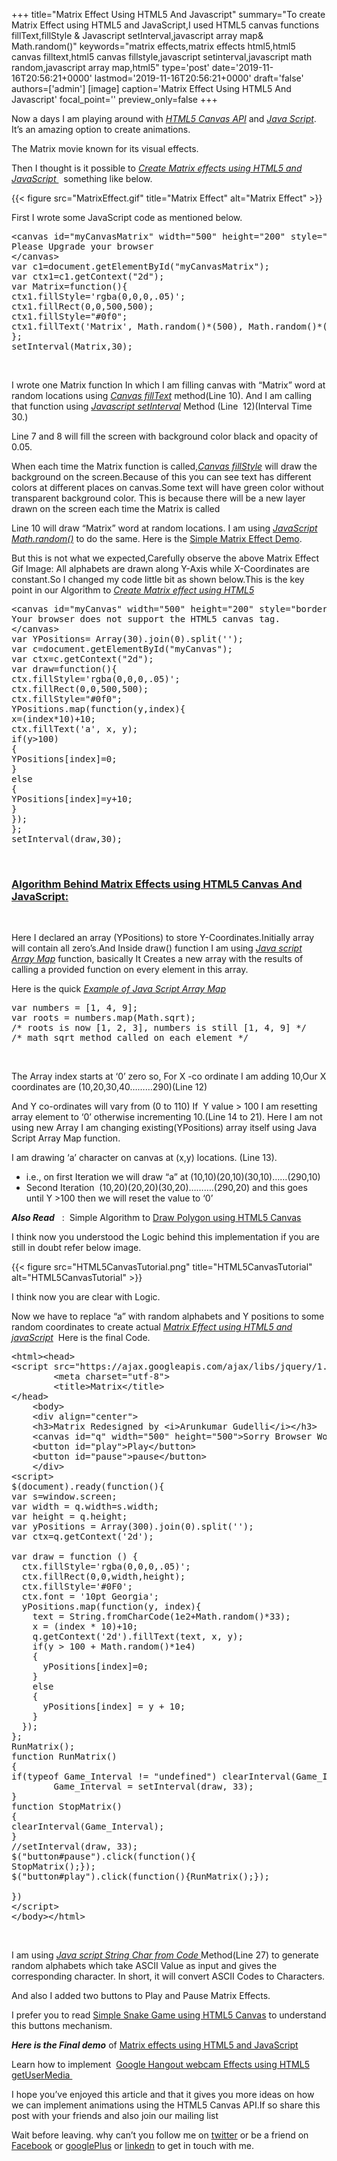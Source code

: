 +++
title="Matrix Effect Using HTML5 And Javascript"
summary="To create Matrix Effect using HTML5 and JavaScript,I used HTML5 canvas functions fillText,fillStyle & Javascript setInterval,javascript array map& Math.random()"
keywords="matrix effects,matrix effects html5,html5 canvas filltext,html5 canvas fillstyle,javascript setinterval,javascript math random,javascript array map,html5"
type='post'
date='2019-11-16T20:56:21+0000'
lastmod='2019-11-16T20:56:21+0000'
draft='false'
authors=['admin']
[image]
caption='Matrix Effect Using HTML5 And Javascript'
focal_point=''
preview_only=false
+++








Now a days I am playing around with <span style="text-decoration: underline;"><em>HTML5 Canvas</em> <em>API</em></span> and <span style="text-decoration: underline;"><em>Java Script</em></span>. It’s an amazing option to create animations.

The Matrix movie known for its visual effects.

Then I thought is it possible to <span style="text-decoration: underline;"><em>Create Matrix effects using HTML5 and JavaScript </em></span>&nbsp; something like below.

{{< figure src="MatrixEffect.gif" title="Matrix Effect" alt="Matrix Effect" >}}

First I wrote some JavaScript code as mentioned below.

<pre>&lt;canvas id="myCanvasMatrix" width="500" height="200" style="border:1px solid #c3c3c3;"&gt;
Please Upgrade your browser
&lt;/canvas&gt;
var c1=document.getElementById("myCanvasMatrix");
var ctx1=c1.getContext("2d");
var Matrix=function(){
ctx1.fillStyle='rgba(0,0,0,.05)';
ctx1.fillRect(0,0,500,500);
ctx1.fillStyle="#0f0";
ctx1.fillText('Matrix', Math.random()*(500), Math.random()*(500));
};
setInterval(Matrix,30);</pre>

&nbsp;

I wrote one Matrix function In which I am filling canvas with “Matrix” word at random locations using <span style="text-decoration: underline;"><em>Canvas fillText</em></span> method(Line 10). And I am calling that function using <span style="text-decoration: underline;"><em>J</em><em>avascript setInterval</em></span> Method (Line&nbsp; 12)(Interval Time 30.)

Line 7 and 8 will fill the screen with background color black and opacity of 0.05.

When each time the Matrix function is called,<span style="text-decoration: underline;"><em>Canvas fillStyle</em></span> will draw the background on the screen.Because of this you can see text has different colors at different places on canvas.Some text will have green color without transparent background color. This is because there will be a new layer drawn on the screen each time the Matrix is called

Line 10 will draw “Matrix” word at random locations. I am using <em><span style="text-decoration: underline;">JavaScrip</span><span style="text-decoration: underline;">t Math.random()</span></em> to do the same. Here is the <a title="Simple Matrix Effect Demo" href="https://www.arungudelli.com/Tools/HTML5/MatrixEffectsDemo.html" target="_blank" rel="noopener">Simple Matrix Effect Demo</a>.

But this is not what we expected,Carefully observe the above Matrix Effect Gif Image: All alphabets are drawn along Y-Axis while X-Coordinates are constant.So I changed my code little bit as shown below.This is the key point in our Algorithm to <span style="text-decoration: underline;"><em>Create Matrix effect using HTML5</em></span>



<pre>&lt;canvas id="myCanvas" width="500" height="200" style="border:1px solid #c3c3c3;"&gt;
Your browser does not support the HTML5 canvas tag.
&lt;/canvas&gt;
var YPositions= Array(30).join(0).split('');
var c=document.getElementById("myCanvas");
var ctx=c.getContext("2d");
var draw=function(){
ctx.fillStyle='rgba(0,0,0,.05)';
ctx.fillRect(0,0,500,500);
ctx.fillStyle="#0f0";
YPositions.map(function(y,index){
x=(index*10)+10;
ctx.fillText('a', x, y);
if(y&gt;100)
{
YPositions[index]=0;
}
else
{
YPositions[index]=y+10;
}
});
};
setInterval(draw,30);</pre>

&nbsp;

### <span style="text-decoration: underline;">Algorithm Behind Matrix Effects using HTML5 Canvas And JavaScript:</span>

&nbsp;

Here I declared an array (YPositions) to store Y-Coordinates.Initially array will contain all zero’s.And Inside draw() function I am using <span style="text-decoration: underline;"><em>Java script Array Map</em></span> function, basically It Creates a new array with the results of calling a provided function on every element in this array.

Here is the quick <span style="text-decoration: underline;"><em>Example of Java Script Array Map</em></span>

<pre>var numbers = [1, 4, 9];
var roots = numbers.map(Math.sqrt);
/* roots is now [1, 2, 3], numbers is still [1, 4, 9] */
/* math sqrt method called on each element */</pre>

&nbsp;

The Array index starts at ‘0’ zero so, For X -co ordinate I am adding 10,Our X coordinates are (10,20,30,40………290)(Line 12)



And Y co-ordinates will vary from (0 to 110) If&nbsp; Y value &gt; 100 I am resetting array element to ‘0’ otherwise incrementing 10.(Line 14 to 21). Here I am not using new Array I am changing existing(YPositions) array itself using Java Script Array Map function.

I am drawing ‘a’ character on canvas at (x,y) locations. (Line 13).

<ul><li>i.e., on first Iteration we will draw “a” at (10,10)(20,10)(30,10)……(290,10)</li><li>Second Iteration&nbsp; (10,20)(20,20)(30,20)……….(290,20) and this goes until Y &gt;100 then we will reset the value to ‘0’</li></ul>

<em><strong>Also Read</strong></em>&nbsp;&nbsp; :&nbsp; Simple Algorithm to <a title="HTML5 Canvas Polygon" href="https://www.arungudelli.com/2013/08/html5-canvas-polygon.html" target="_blank" rel="noopener">Draw Polygon using HTML5 Canvas</a>

I think now you understood the Logic behind this implementation if you are still in doubt refer below image.

{{< figure src="HTML5CanvasTutorial.png" title="HTML5CanvasTutorial" alt="HTML5CanvasTutorial" >}}

I think now you are clear with Logic.

Now we have to replace “a” with random alphabets and Y positions to some random coordinates to create actual <span style="text-decoration: underline;"><em>Matrix Effect using HTML5 and javaScript</em></span>&nbsp; Here is the final Code.

<pre>&lt;html&gt;&lt;head&gt;
&lt;script src="https://ajax.googleapis.com/ajax/libs/jquery/1.7.1/jquery.min.js" type="text/javascript"&gt;&lt;/script&gt;
		&lt;meta charset="utf-8"&gt;
		&lt;title&gt;Matrix&lt;/title&gt;
&lt;/head&gt;
	&lt;body&gt;
	&lt;div align="center"&gt;
	&lt;h3&gt;Matrix Redesigned by &lt;i&gt;Arunkumar Gudelli&lt;/i&gt;&lt;/h3&gt;
	&lt;canvas id="q" width="500" height="500"&gt;Sorry Browser Won't Support&lt;/canvas&gt;&lt;br/&gt;&lt;br/&gt;
	&lt;button id="play"&gt;Play&lt;/button&gt;
	&lt;button id="pause"&gt;pause&lt;/button&gt;
	&lt;/div&gt;
&lt;script&gt;
$(document).ready(function(){
var s=window.screen;
var width = q.width=s.width;
var height = q.height;
var yPositions = Array(300).join(0).split('');
var ctx=q.getContext('2d');

var draw = function () {
  ctx.fillStyle='rgba(0,0,0,.05)';
  ctx.fillRect(0,0,width,height);
  ctx.fillStyle='#0F0';
  ctx.font = '10pt Georgia';
  yPositions.map(function(y, index){
    text = String.fromCharCode(1e2+Math.random()*33);
    x = (index * 10)+10;
    q.getContext('2d').fillText(text, x, y);
	if(y &gt; 100 + Math.random()*1e4)
	{
	  yPositions[index]=0;
	}
	else
	{
      yPositions[index] = y + 10;
	}
  });
};
RunMatrix();
function RunMatrix()
{
if(typeof Game_Interval != "undefined") clearInterval(Game_Interval);
		Game_Interval = setInterval(draw, 33);
}
function StopMatrix()
{
clearInterval(Game_Interval);
}
//setInterval(draw, 33);
$("button#pause").click(function(){
StopMatrix();});
$("button#play").click(function(){RunMatrix();});

})
&lt;/script&gt;
&lt;/body&gt;&lt;/html&gt;</pre>

&nbsp;

I am using <em><span style="text-decoration: underline;">Java script </span><span style="text-decoration: underline;"><em>S</em>tring Char from Code </span></em> Method(Line 27) to generate random alphabets which take ASCII Value as input and gives the corresponding character. In short, it will convert ASCII Codes to Characters.

And also I added two buttons to Play and Pause Matrix Effects.

I prefer you to read <a title="Simle Snake Game Using HTML5 Canvas" href="https://www.arungudelli.com/2012/10/html5-canvas-example-snake-game.html" target="_blank" rel="noopener">Simple Snake Game using HTML5 Canvas</a> to understand this buttons mechanism.

<em><strong>Here is the Final demo</strong></em> of <a title="Matrix Effects Demo" href="https://www.arungudelli.com/Tools/HTML5/MatrixEffectUsingHTML5AndJavaScript.html" target="_blank" rel="noopener">Matrix effects using HTML5 and JavaScript</a>

Learn how to implement &nbsp;<a title="Google hangout Effects" href="https://www.arungudelli.com/2013/09/google-hangout-effects-using-html5-and-javascript-facedetection.html" target="_blank" rel="noopener">Google Hangout webcam Effects using HTML5 getUserMedia&nbsp;</a>

I hope you’ve enjoyed this article and that it gives you more ideas on how we can implement animations using the HTML5 Canvas API.If so share this post with your friends and also join our mailing list

Wait before leaving.
why can’t you follow me on <a href="https://twitter.com/arungudelli" target="_blank">twitter</a> or be a friend on <a href="https://www.facebook.com/gudelliArun" target="_blank">Facebook</a> or <a href="https://plus.google.com/+ArunkumarGudelli" target="_blank">googlePlus</a> or <a href="https://www.linkedin.com/in/arungudelli/" target="_blank">linkedn</a> to get in touch with me.







